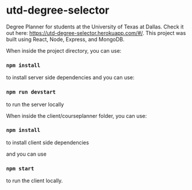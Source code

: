 # utd-degree-selector

Degree Planner for students at the University of Texas at Dallas. Check it out here: https://utd-degree-selector.herokuapp.com/#/. This project was built using React, Node, Express, and MongoDB. 

When inside the project directory, you can use:

### `npm install` 

to install server side dependencies and you can use: 

### `npm run devstart`

to run the server locally

When inside the client/courseplanner folder, you can use:

### `npm install`

to install client side dependencies

and you can use 

### `npm start`

to run the client locally.
